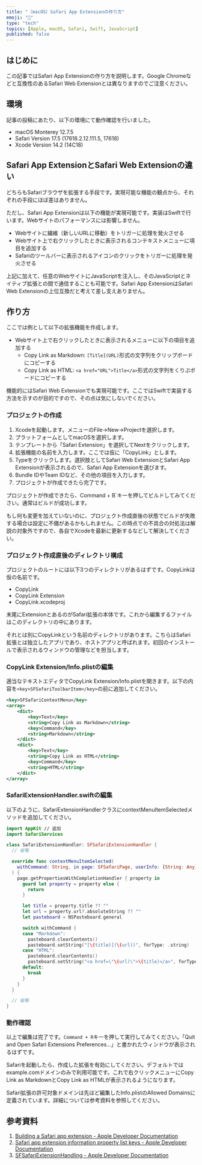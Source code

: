 ```yaml
---
title: "（macOS）Safari App Extensionの作り方"
emoji: "🕌"
type: "tech"
topics: [Apple, macOS, Safari, Swift, JavaScript]
published: false
---
```

## はじめに

この記事ではSafari App Extensionの作り方を説明します。Google Chromeなどと互換性のあるSafari Web Extensionとは異なりますのでご注意ください。

## 環境

記事の投稿にあたり、以下の環境にて動作確認を行いました。

- macOS Monterey 12.7.5
- Safari Version 17.5 (17618.2.12.111.5, 17618)
- Xcode Version 14.2 (14C18)

## Safari App ExtensionとSafari Web Extensionの違い

どちらもSafariブラウザを拡張する手段です。実現可能な機能の観点から、それぞれの手段にほぼ差はありません。

ただし、Safari App Extensionは以下の機能が実現可能です。実装はSwiftで行います。Webサイトのパフォーマンスには影響しません。

- Webサイトに繊維（新しいURLに移動）をトリガーに処理を発火させる
- Webサイト上で右クリックしたときに表示されるコンテキストメニューに項目を追加する
- Safariのツールバーに表示されるアイコンのクリックをトリガーに処理を発火させる

上記に加えて、任意のWebサイトにJavaScriptを注入し、そのJavaScriptとネイティブ拡張との間で通信することも可能です。Safari App ExtensionはSafari Web Extensionの上位互換だと考えて差し支えありません。

## 作り方

ここでは例として以下の拡張機能を作成します。

- Webサイト上で右クリックしたときに表示されるメニューに以下の項目を追加する
    - Copy Link as Markdown: `[Title](URL)`形式の文字列をクリップボードにコピーする
    - Copy Link as HTML: `<a href="URL">Title</a>`形式の文字列をくりぷボードにコピーする

機能的にはSafari Web Extensionでも実現可能です。ここではSwiftで実装する方法を示すのが目的ですので、その点は気にしないでください。

### プロジェクトの作成

1. Xcodeを起動します。メニューのFile→New→Projectを選択します。
2. プラットフォームとしてmacOSを選択します。
3. テンプレートから「Safari Extension」を選択してNextをクリックします。
4. 拡張機能の名前を入力します。ここでは仮に「CopyLink」とします。
5. Typeをクリックします。選択肢としてSafari Web ExtensionとSafari App Extensionが表示されるので、Safari App Extensionを選びます。
6. Bundle IDやTeam IDなど、その他の項目を入力します。
7. プロジェクトが作成できたら完了です。

プロジェクトが作成できたら、Command + B`キーを押してビルドしてみてください。通常はビルドが成功します。

もし何も変更を加えていないのに、プロジェクト作成直後の状態でビルドが失敗する場合は設定に不備があるかもしれません。この時点での不具合の対処法は解説の対象外ですので、各自でXcodeを最新に更新するなどして解決してください。

### プロジェクト作成直後のディレクトリ構成

プロジェクトのルートには以下3つのディレクトリがあるはずです。CopyLinkは仮の名前です。

- CopyLink
- CopyLink Extension
- CopyLink.xcodeproj

末尾にExtensionとあるのがSafari拡張の本体です。これから編集するファイルはこのディレクトリの中にあります。

それとは別にCopyLinkという名前のディレクトリがあります。こちらはSafari拡張とは独立したアプリであり、ホストアプリと呼ばれます。初回のインストールで表示されるウィンドウの管理などを担当します。

### CopyLink Extension/Info.plistの編集

適当なテキストエディタでCopyLink Extension/Info.plistを開きます。以下の内容を`<key>SFSafariToolbarItem</key>`の前に追加してください。

```xml
<key>SFSafariContextMenu</key>
<array>
	<dict>
		<key>Text</key>
		<string>Copy Link as Markdown</string>
		<key>Command</key>
		<string>Markdown</string>
	</dict>
	<dict>
		<key>Text</key>
		<string>Copy Link as HTML</string>
		<key>Command</key>
		<string>HTML</string>
	</dict>
</array>
```

### SafariExtensionHandler.swiftの編集

以下のように、SafariExtensionHandlerクラスにcontextMenuItemSelectedメソッドを追加してください。

```swift
import AppKit // 追加
import SafariServices

class SafariExtensionHandler: SFSafariExtensionHandler {
  // 省略

  override func contextMenuItemSelected(
    withCommand: String, in page: SFSafariPage, userInfo: [String: Any]?
  ) {
    page.getPropertiesWithCompletionHandler { property in
      guard let property = property else {
        return
      }

      let title = property.title ?? ""
      let url = property.url?.absoluteString ?? ""
      let pasteboard = NSPasteboard.general

      switch withCommand {
      case "Markdown":
        pasteboard.clearContents()
        pasteboard.setString("[\(title)](\(url))", forType: .string)
      case "HTML":
        pasteboard.clearContents()
        pasteboard.setString("<a href=\"\(url)\">\(title)</a>", forType: .string)
      default:
        break
      }
    }
  }

  // 省略
}
```

### 動作確認

以上で編集は完了です。`Command + R`キーを押して実行してみてください。「Quit and Open Safari Extensions Preferences…」と書かれたウィンドウが表示されるはずです。

Safariを起動したら、作成した拡張を有効にしてください。デフォルトではexample.comドメインのみで利用可能です。これで右クリックメニューにCopy Link as MarkdownとCopy Link as HTMLが表示されるようになります。

Safari拡張の許可対象ドメインは先ほど編集したInfo.plistのAllowed Domainsに定義されています。詳細については参考資料を参照してください。

## 参考資料

1. [Building a Safari app extension - Apple Developer Documentation](https://developer.apple.com/documentation/safariservices/building-a-safari-app-extension)
2. [Safari app extension information property list keys - Apple Developer Documentation](https://developer.apple.com/documentation/safariservices/safari-app-extension-information-property-list-keys)
3. [SFSafariExtensionHandling - Apple Developer Documentation](https://developer.apple.com/documentation/safariservices/sfsafariextensionhandling)
